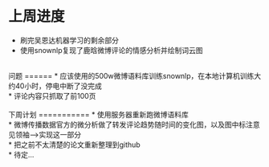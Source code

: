 上周进度
====
* 刷完吴恩达机器学习的剩余部分<br>
* 使用snownlp复现了鹿晗微博评论的情感分析并绘制词云图<br>
<br>
问题
======
* 应该使用的500w微博语料库训练snownlp，在本地计算机训练大约40小时，停电中断了没完成<br>
* 评论内容只抓取了前100页<br>
<br>
下周计划
===========
* 使用服务器重新跑微博语料库<br>
* 微博传播数据官方的微分析做了转发评论趋势随时间的变化图，以及图中标注意见领袖-->实现这一部分<br>
* 把之前不太清楚的论文重新整理到github<br>
* 待定...<br>

